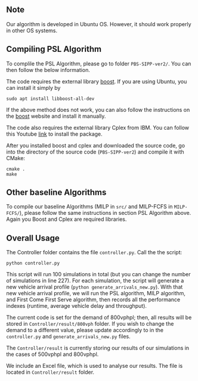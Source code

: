 ## Note
Our algorithm is developed in Ubuntu OS. However, it should work properly in other OS systems.

## Compiling PSL Algorithm
To complile the PSL Algorithm, please go to folder ```PBS-SIPP-ver2/```. You can then follow the below information.

The code requires the external library [boost](https://www.boost.org/).
If you are using Ubuntu, you can install it simply by
```shell script
sudo apt install libboost-all-dev
``` 

If the above method does not work, you can also follow the instructions
on the [boost](https://www.boost.org/) website and install it manually.

The code also requires the external library Cplex from IBM. You can follow this Youtube [link](https://www.youtube.com/watch?v=c9uVSaQkd8o) to install the package.


After you installed boost and cplex and downloaded the source code, go into the directory of the source code (```PBS-SIPP-ver2```) and compile it with CMake:
```shell script
cmake .
make
```


## Other baseline Algorithms
To compile our baseline Algorithms (MILP in ```src/``` and MILP-FCFS in ```MILP-FCFS/```), please follow the same instructions in section PSL Algorithm above. Again you Boost and Cplex are required libraries.


## Overall Usage

The Controller folder contains the file ```controller.py```. Call the the script: 
```shell script 
python controller.py
```

This script will run 100 simulations in total (but you can change the number of simulations in line 227). For each simulation, the script will generate a new vehicle arrival profile (```python generate_arrivals_new.py```). With that new vehicle arrival profile, we will run the PSL algorithm, MILP algorithm, and First Come First Serve algorithm, then records all the performance indexes (runtime, average vehicle delay and throughput).

The current code is set for the demand of 800vphpl; then, all results will be stored in ```Controller/result/800vph``` folder. If you wish to change the demand to a different value, please update accordingly to in the ```controller.py``` and ```generate_arrivals_new.py``` files.

The  ```Controller/result``` is currently storing our results of our simulations in the cases of 500vphpl and 800vphpl.

We include an Excel file, which is used to analyse our results. The file is located in ```Controller/result``` folder.


